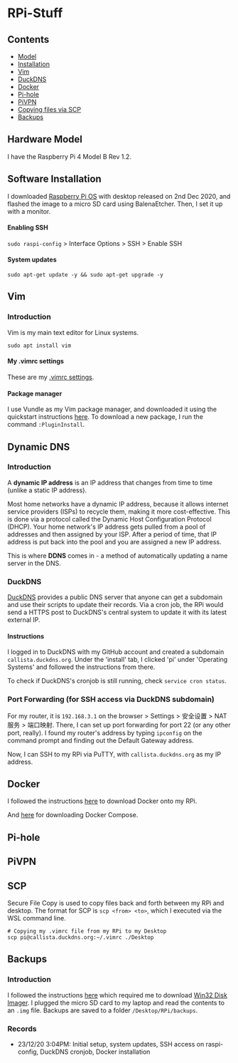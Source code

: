 # RPi-Stuff

## Contents

- [Model](#hardware-model)
- [Installation](#software-installation)
- [Vim](#vim)
- [DuckDNS](#dynamic-dns)
- [Docker](#docker)
- [Pi-hole](#pi-hole)
- [PiVPN](#pivpn)
- [Copying files via SCP](#scp)
- [Backups](#backups)

## Hardware Model

I have the Raspberry Pi 4 Model B Rev 1.2.

## Software Installation

I downloaded [Raspberry Pi OS](https://www.raspberrypi.org/software/operating-systems/) with desktop released on 2nd Dec 2020, and flashed the image to a micro SD card using BalenaEtcher. Then, I set it up with a monitor.

#### Enabling SSH

`sudo raspi-config` > Interface Options > SSH > Enable SSH

#### System updates

```
sudo apt-get update -y && sudo apt-get upgrade -y
```

## Vim

### Introduction

Vim is my main text editor for Linux systems. 

```
sudo apt install vim
```

#### My .vimrc settings

These are my [.vimrc settings](.vimrc). 

#### Package manager

I use Vundle as my Vim package manager, and downloaded it using the quickstart instructions [here](https://github.com/VundleVim/Vundle.vim). To download a new package, I run the command `:PluginInstall`.


## Dynamic DNS

### Introduction

A **dynamic IP address** is an IP address that changes from time to time (unlike a static IP address). 

Most home networks have a dynamic IP address, because it allows internet service providers (ISPs) to recycle them, making it more cost-effective. This is done via a protocol called the Dynamic Host Configuration Protocol (DHCP). Your home network's IP address gets pulled from a pool of addresses and then assigned by your ISP. After a period of time, that IP address is put back into the pool and you are assigned a new IP address.

This is where **DDNS** comes in - a method of automatically updating a name server in the DNS. 

### DuckDNS

[DuckDNS](https://www.duckdns.org/) provides a public DNS server that anyone can get a subdomain and use their scripts to update their records. Via a cron job, the RPi would send a HTTPS post to DuckDNS's central system to update it with its latest external IP.

#### Instructions

I logged in to DuckDNS with my GitHub account and created a subdomain `callista.duckdns.org`. Under the 'install' tab, I clicked 'pi' under 'Operating Systems' and followed the instructions from there.

To check if DuckDNS's cronjob is still running, check `service cron status`.

### Port Forwarding (for SSH access via DuckDNS subdomain)

For my router, it is `192.168.3.1` on the browser > Settings > 安全设置 > NAT 服务 > 端口映射. There, I can set up port forwarding for port 22 (or any other port, really). I found my router's address by typing `ipconfig` on the command prompt and finding out the Default Gateway address.

Now, I can SSH to my RPi via PuTTY, with `callista.duckdns.org` as my IP address.

## Docker

I followed the instructions [here](https://phoenixnap.com/kb/docker-on-raspberry-pi) to download Docker onto my RPi.

And [here](https://sanderh.dev/setup-Docker-and-Docker-Compose-on-Raspberry-Pi/) for downloading Docker Compose.

## Pi-hole

## PiVPN

## SCP

Secure File Copy is used to copy files back and forth between my RPi and desktop. The format for SCP is `scp <from> <to>`, which I executed via the WSL command line. 

```
# Copying my .vimrc file from my RPi to my Desktop
scp pi@callista.duckdns.org:~/.vimrc ./Desktop
```

## Backups

### Introduction

I followed the instructions [here](https://magpi.raspberrypi.org/articles/back-up-raspberry-pi) which required me to download [Win32 Disk Imager](https://sourceforge.net/projects/win32diskimager/). I plugged the micro SD card to my laptop and read the contents to an `.img` file. Backups are saved to a folder `/Desktop/RPi/backups`.

### Records

- 23/12/20 3:04PM: Initial setup, system updates, SSH access on raspi-config, DuckDNS cronjob, Docker installation
